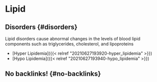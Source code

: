 # Lipid


## Disorders {#disorders}

Lipid disorders cause abnormal changes in the levels of blood lipid components such as triglycerides, cholesterol, and lipoproteins

-   [Hyper Lipidemia]({{< relref "20210627193920-hyper_lipidemia" >}})
-   [Hypo Lipidemia]({{< relref "20210627193940-hypo_lipidemia" >}})


## No backlinks! {#no-backlinks}
